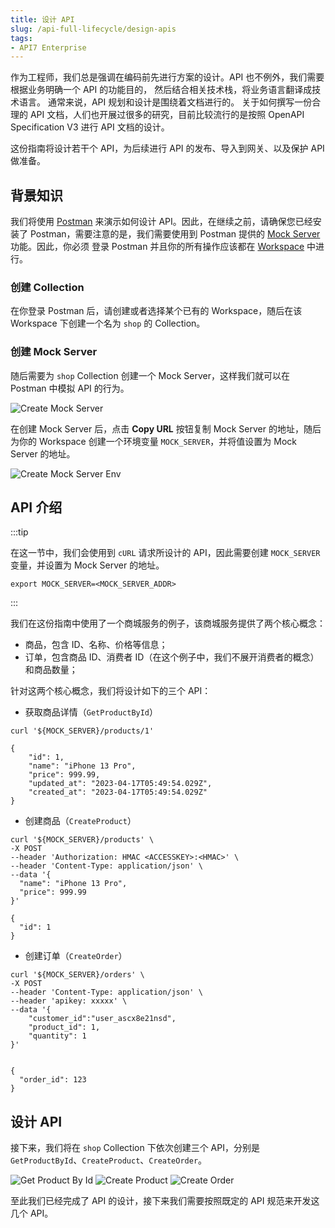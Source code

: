 ```yaml
---
title: 设计 API
slug: /api-full-lifecycle/design-apis
tags:
- API7 Enterprise
---
```


作为工程师，我们总是强调在编码前先进行方案的设计。API 也不例外，我们需要根据业务明确一个 API 的功能目的，
然后结合相关技术栈，将业务语言翻译成技术语言。 通常来说，API 规划和设计是围绕着文档进行的。 
关于如何撰写一份合理的 API 文档，人们也开展过很多的研究，目前比较流行的是按照 OpenAPI Specification V3 进行 API 文档的设计。

这份指南将设计若干个 API，为后续进行 API 的发布、导入到网关、以及保护 API 做准备。

## 背景知识

我们将使用 [Postman](https://www.postman.com/) 来演示如何设计 API。因此，在继续之前，请确保您已经安装了 Postman，需要注意的是，我们需要使用到
Postman 提供的 [Mock Server](https://learning.postman.com/docs/designing-and-developing-your-api/mocking-data/setting-up-mock/) 功能。因此，你必须
登录 Postman 并且你的所有操作应该都在 [Workspace](https://learning.postman.com/docs/collaborating-in-postman/using-workspaces/) 中进行。

### 创建 Collection

在你登录 Postman 后，请创建或者选择某个已有的 Workspace，随后在该 Workspace 下创建一个名为 `shop` 的 Collection。

### 创建 Mock Server

随后需要为 `shop` Collection 创建一个 Mock Server，这样我们就可以在 Postman 中模拟 API 的行为。

![Create Mock Server](https://static.apiseven.com/uploads/2023/04/28/fkwBwbOK_Screenshot%202023-04-28%20at%2010.35.57.png)

在创建 Mock Server 后，点击 **Copy URL** 按钮复制 Mock Server 的地址，随后为你的 Workspace 创建一个环境变量 `MOCK_SERVER`，并将值设置为 Mock Server 的地址。

![Create Mock Server Env](https://static.apiseven.com/uploads/2023/04/28/zhvRQhI2_mock-server-env.png)

## API 介绍

:::tip

在这一节中，我们会使用到 `cURL` 请求所设计的 API，因此需要创建 `MOCK_SERVER` 变量，并设置为 Mock Server 的地址。

```shell
export MOCK_SERVER=<MOCK_SERVER_ADDR>
```

:::

我们在这份指南中使用了一个商城服务的例子，该商城服务提供了两个核心概念：

* 商品，包含 ID、名称、价格等信息；
* 订单，包含商品 ID、消费者 ID（在这个例子中，我们不展开消费者的概念）和商品数量；

针对这两个核心概念，我们将设计如下的三个 API：

* 获取商品详情（`GetProductById`）

```shell
curl '${MOCK_SERVER}/products/1' 

{
    "id": 1,
    "name": "iPhone 13 Pro",
    "price": 999.99,
    "updated_at": "2023-04-17T05:49:54.029Z",
    "created_at": "2023-04-17T05:49:54.029Z"
}
```

* 创建商品（`CreateProduct`）

```shell
curl '${MOCK_SERVER}/products' \
-X POST
--header 'Authorization: HMAC <ACCESSKEY>:<HMAC>' \
--header 'Content-Type: application/json' \
--data '{
  "name": "iPhone 13 Pro",
  "price": 999.99
}'

{
  "id": 1
}
```
* 创建订单（`CreateOrder`）

```shell
curl '${MOCK_SERVER}/orders' \
-X POST
--header 'Content-Type: application/json' \
--header 'apikey: xxxxx' \
--data '{
    "customer_id":"user_ascx8e21nsd", 
    "product_id": 1,
    "quantity": 1
}'


{
  "order_id": 123
}
```

## 设计 API

接下来，我们将在 `shop` Collection 下依次创建三个 API，分别是 `GetProductById`、`CreateProduct`、`CreateOrder`。

![Get Product By Id](https://static.apiseven.com/uploads/2023/04/28/5cfdjUO4_GetProductById.png)
![Create Product](https://static.apiseven.com/uploads/2023/04/28/MFDN1LWS_Screenshot%202023-04-28%20at%2010.57.02.png)
![Create Order](https://static.apiseven.com/uploads/2023/05/16/Fvoyqm04_CreateOrder.png)

至此我们已经完成了 API 的设计，接下来我们需要按照既定的 API 规范来开发这几个 API。

